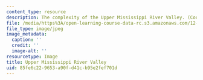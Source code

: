 ```yaml
---
content_type: resource
description: The complexity of the Upper Mississippi River Valley. (Courtesy of USGS.)
file: /media/https%3A/open-learning-course-data-rc.s3.amazonaws.com/12-517-dynamics-of-complex-systems-complexity-in-ecology-spring-2000/85fe6c229653a90fd41cb95e2fef701d_chp_mississippi.jpg
file_type: image/jpeg
image_metadata:
  caption: ''
  credit: ''
  image-alt: ''
resourcetype: Image
title: Upper Mississippi River Valley
uid: 85fe6c22-9653-a90f-d41c-b95e2fef701d
---
```

